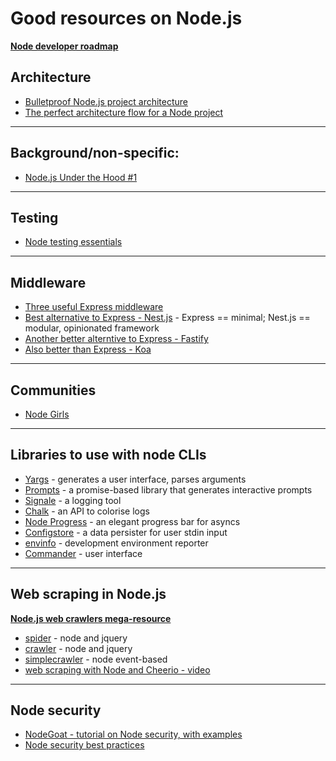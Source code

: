 # Good resources on Node.js

**[Node developer roadmap](https://github.com/aliyr/Nodejs-Developer-Roadmap)**  

    
## Architecture

* [Bulletproof Node.js project architecture](https://softwareontheroad.com/ideal-nodejs-project-structure)
* [The perfect architecture flow for a Node project](https://blog.logrocket.com/the-perfect-architecture-flow-for-your-next-node-js-project/)

---

## Background/non-specific:

* [Node.js Under the Hood #1](https://dev.to/khaosdoctor/node-js-under-the-hood-1-getting-to-know-our-tools-1465)

---

## Testing

* [Node testing essentials](https://dev.to/ielgohary/node-testing-essentials-a-node-developer-s-guide-to-testing-m16)

---

## Middleware

* [Three useful Express middleware](https://dev.to/zellwk/three-useful-express-middleware-1di)
* [Best alternative to Express - Nest.js](https://nestjs.com/) - Express == minimal; Nest.js == modular, opinionated framework
* [Another better alterntive to Express - Fastify](https://github.com/fastify/fastify)
* [Also better than Express - Koa](https://github.com/koajs/koa)
 
---

## Communities

* [Node Girls](https://nodegirls.com/)

---

## Libraries to use with node CLIs

* [Yargs](https://github.com/yargs/yargs) - generates a user interface, parses arguments
* [Prompts](https://github.com/terkelg/prompts) - a promise-based library that generates interactive prompts
* [Signale](https://github.com/klaussinani/signale) - a logging tool
* [Chalk](https://github.com/chalk/chalk) - an API to colorise logs
* [Node Progress](https://github.com/visionmedia/node-progress) - an elegant progress bar for asyncs
* [Configstore](https://github.com/yeoman/configstore) - a data persister for user stdin input
* [envinfo](https://github.com/tabrindle/envinfo) - development environment reporter
* [Commander](https://github.com/tj/commander.js/) - user interface

---

## Web scraping in Node.js

**[Node.js web crawlers mega-resource](https://potentpages.com/web-crawler-development/tutorials/nodejs/)**

* [spider](https://github.com/mikeal/spider) - node and jquery
* [crawler](https://github.com/bda-research/node-crawler) - node and jquery
* [simplecrawler](https://github.com/simplecrawler/simplecrawler) - node event-based
* [web scraping with Node and Cheerio - video](https://www.youtube.com/watch?v=M2edy0vDovo)

---

## Node security

* [NodeGoat - tutorial on Node security, with examples](https://nodegoat.herokuapp.com/tutorial)
* [Node security best practices](https://medium.com/@nodepractices/were-under-attack-23-node-js-security-best-practices-e33c146cb87d)
